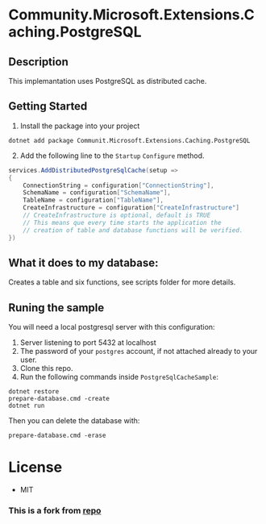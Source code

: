 
# Community.Microsoft.Extensions.Caching.PostgreSQL

## Description

This implemantation uses PostgreSQL as distributed cache.

## Getting Started
1. Install the package into your project
```
dotnet add package Communit.Microsoft.Extensions.Caching.PostgreSQL
```
2. Add the following line to the `Startup`  `Configure` method.
```c#
services.AddDistributedPostgreSqlCache(setup => 
{
	ConnectionString = configuration["ConnectionString"], 
	SchemaName = configuration["SchemaName"],
	TableName = configuration["TableName"],
	CreateInfrastructure = configuration["CreateInfrastructure"] 
	// CreateInfrastructure is optional, default is TRUE
	// This means que every time starts the application the 
	// creation of table and database functions will be verified.
})
```
## What it does to my database:

Creates a table and six functions, see scripts folder for more details.

## Runing the sample
You will need a local postgresql server with this configuration:
1. Server listening to port 5432 at localhost
1. The password of your `postgres` account, if not attached already to your user.
1. Clone this repo.
1. Run the following commands inside `PostgreSqlCacheSample`:
```
dotnet restore
prepare-database.cmd -create
dotnet run
```
Then you can delete the database with:
```
prepare-database.cmd -erase
```

# License
* MIT
### This is a fork from [repo](https://github.com/wullemsb/Extensions.Caching.PostgreSQL)